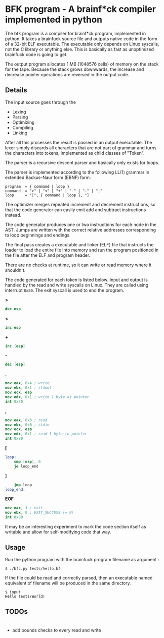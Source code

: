 # BFK program - A brainf*ck compiler implemented in python

The bfk program is a compiler for brainf*ck program, implemented in python. It takes a brainfuck source
file and outputs native code in the form of a 32-bit ELF executable. The
executable only depends on Linux syscalls, not the C library or anything else.
This is basically as fast as unoptimized brainfuck code is going to get.

The output program allocates 1 MB (1048576 cells) of memory on the stack for the
tape. Because the stack grows downwards, the increase and decrease
pointer operations are reversed in the output code.


## Details

The input source goes through the

- Lexing
- Parsing
- Optimizing
- Compiling
- Linking

After all this processes the result is passed in an output executable. 
The lexer simply discards all characters that are not part of grammar and turns the characters
into tokens, implemented as child classes of "Token".

The parser is a recursive descent parser and basically only exists for loops.

The parser is implemented according to the following LL(1) grammar in extended Backus–Naur form (EBNF) form:

    
    program  = { command | loop }
    command  = ">" | "<" | "+" | "-" | "." | ","
    loop     = "[", { command | loop }, "]
    

The optimizer merges repeated increment and decrement instructions, so that the
code generator can easily emit add and subtract instructions instead.

The code generator produces one or two instructions for each node in the AST.
Jumps are written with the correct relative addresses corresponding to loop
beginnings and endings.

The final pass creates a executable and linker (ELF) file that instructs the loader to load
the entire file into memory and run the program
positioned in the file after the ELF and program header.

There are no checks at runtime, so it can write or read memory where it shouldn't.

The code generated for each token is listed below. Input and output is handled
by the read and write syscalls on Linux. They are called using interrupt `0x80`.
The exit syscall is used to end the program.

**>**
```nasm
dec esp
```

**<**
```nasm
inc esp
```

**+**
```nasm
inc [esp]
```

**-**
```nasm
dec [esp]
```

**.**
```nasm
mov eax, 0x4 ; write
mov ebx, 0x1 ; stdout
mov ecx, esp
mov edx, 0x1 ; write 1 byte at pointer
int 0x80
```

**,**
```nasm
mov eax, 0x3 ; read
mov ebx, 0x0 ; stdin
mov ecx, esp
mov edx, 0x1 ; read 1 byte to pointer
int 0x80
```

**[**
```nasm
loop:
    cmp [esp], 0
    je loop_end
```

**]**
```nasm
    jmp loop
loop_end:
```

**EOF**
```nasm
mov eax, 1 ; exit
mov ebx, 0 ; EXIT_SUCCESS (= 0)
int 0x80
```

It may be an interesting experiment to mark the code section itself as writable
and allow for self-modifying code that way.

## Usage

Run the python program with the brainfuck program filename as argument :

    $ ./bfc.py tests/hello.bf

If the file could be read and correctly parsed, then an executable named equivalent of filename
will be produced in the same directory.

    $ input
    Hello tests/World!

## TODOs 

#
- add bounds checks to every read and write
